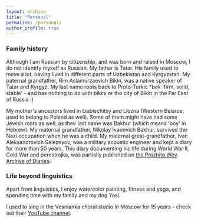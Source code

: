 ```yaml
---
layout: archive
title: "Personal"
permalink: /personal/
author_profile: true
---
```


### Family history

Although I am Russian by citizenship, and was born and raised in Moscow, I do not identify myself as Russian. My father is Tatar. His family used to move a lot, having lived in different parts of Uzbekistan and Kyrgyzstan. My paternal grandfather, Rim Aslamurzaevich Bikin, was a native speaker of Tatar and Kyrgyz. My last name roots back to Proto-Turkic **bek* 'firm, solid, stable' - and has nothing to do with bikini or the city of Bikin in the Far East of Russia :)  

My mother's ancestors lived in Liubischitsy and Liozna (Western Belarus; used to belong to Poland as well). Some of them might have had some Jewish roots as well, as their last name was Bakhur (which means 'boy' in Hebrew). My maternal grandfather, Nikolay Ivanovich Bakhur, survived the Nazi occupation when he was a child. My maternal great-grandfather, Ivan Aleksandrovich Seleznyov, was a military acoustic engineer and kept a diary for more than 50 years. This diary documenting his life during World War II, Cold War and perestrojka, was partially published on [the Prozhito Wev Archive of Diaries](https://prozhito.org/person/1799).


### Life beyond linguistics

Apart from linguistics, I enjoy watercolor painting, fitness and yoga, and spending time with my family and my dog Yosi. 



I used to sing in the Vesnianka choral studio in Moscow for 15 years – check out their [YouTube channel](https://www.youtube.com/user/VesniankaRu).
